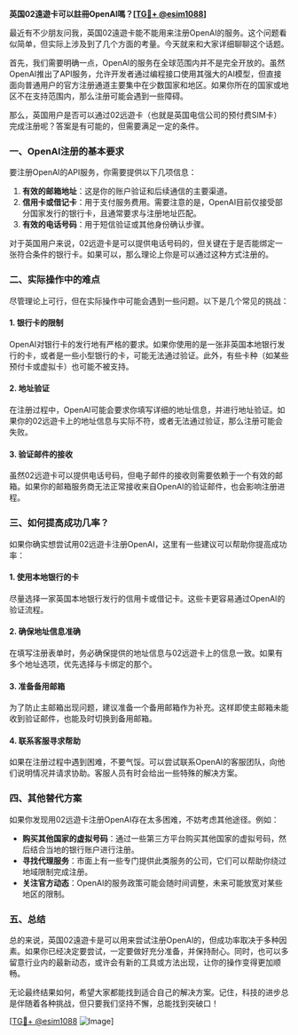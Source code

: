 **英国02遠遊卡可以註冊OpenAI嗎？[[TG💪+ @esim1088](https://t.me/s/esim1088)]**

最近有不少朋友问我，英国02遠遊卡能不能用来注册OpenAI的服务。这个问题看似简单，但实际上涉及到了几个方面的考量。今天就来和大家详细聊聊这个话题。

首先，我们需要明确一点，OpenAI的服务在全球范围内并不是完全开放的。虽然OpenAI推出了API服务，允许开发者通过编程接口使用其强大的AI模型，但直接面向普通用户的官方注册通道主要集中在少数国家和地区。如果你所在的国家或地区不在支持范围内，那么注册可能会遇到一些障碍。

那么，英国用户是否可以通过02远遊卡（也就是英国电信公司的预付费SIM卡）完成注册呢？答案是有可能的，但需要满足一定的条件。

### **一、OpenAI注册的基本要求**

要注册OpenAI的API服务，你需要提供以下几项信息：

1. **有效的邮箱地址**：这是你的账户验证和后续通信的主要渠道。
2. **信用卡或借记卡**：用于支付服务费用。需要注意的是，OpenAI目前仅接受部分国家发行的银行卡，且通常要求与注册地址匹配。
3. **有效的电话号码**：用于短信验证或其他身份确认步骤。

对于英国用户来说，02远遊卡是可以提供电话号码的，但关键在于是否能绑定一张符合条件的银行卡。如果可以，那么理论上你是可以通过这种方式注册的。

### **二、实际操作中的难点**

尽管理论上可行，但在实际操作中可能会遇到一些问题。以下是几个常见的挑战：

#### **1. 银行卡的限制**
OpenAI对银行卡的发行地有严格的要求。如果你使用的是一张非英国本地银行发行的卡，或者是一些小型银行的卡，可能无法通过验证。此外，有些卡种（如某些预付卡或虚拟卡）也可能不被支持。

#### **2. 地址验证**
在注册过程中，OpenAI可能会要求你填写详细的地址信息，并进行地址验证。如果你的02远遊卡上的地址信息与实际不符，或者无法通过验证，那么注册可能会失败。

#### **3. 验证邮件的接收**
虽然02远遊卡可以提供电话号码，但电子邮件的接收则需要依赖于一个有效的邮箱。如果你的邮箱服务商无法正常接收来自OpenAI的验证邮件，也会影响注册进程。

### **三、如何提高成功几率？**

如果你确实想尝试用02远遊卡注册OpenAI，这里有一些建议可以帮助你提高成功率：

#### **1. 使用本地银行的卡**
尽量选择一家英国本地银行发行的信用卡或借记卡。这些卡更容易通过OpenAI的验证流程。

#### **2. 确保地址信息准确**
在填写注册表单时，务必确保提供的地址信息与02远遊卡上的信息一致。如果有多个地址选项，优先选择与卡绑定的那个。

#### **3. 准备备用邮箱**
为了防止主邮箱出现问题，建议准备一个备用邮箱作为补充。这样即使主邮箱未能收到验证邮件，也能及时切换到备用邮箱。

#### **4. 联系客服寻求帮助**
如果在注册过程中遇到困难，不要气馁。可以尝试联系OpenAI的客服团队，向他们说明情况并请求协助。客服人员有时会给出一些特殊的解决方案。

### **四、其他替代方案**

如果你发现用02远遊卡注册OpenAI存在太多困难，不妨考虑其他途径。例如：

- **购买其他国家的虚拟号码**：通过一些第三方平台购买其他国家的虚拟号码，然后结合当地的银行账户进行注册。
- **寻找代理服务**：市面上有一些专门提供此类服务的公司，它们可以帮助你绕过地域限制完成注册。
- **关注官方动态**：OpenAI的服务政策可能会随时间调整，未来可能放宽对某些地区的限制。

### **五、总结**

总的来说，英国02遠遊卡是可以用来尝试注册OpenAI的，但成功率取决于多种因素。如果你已经决定要尝试，一定要做好充分准备，并保持耐心。同时，也可以多留意行业内的最新动态，或许会有新的工具或方法出现，让你的操作变得更加顺畅。

无论最终结果如何，希望大家都能找到适合自己的解决方案。记住，科技的进步总是伴随着各种挑战，但只要我们坚持不懈，总能找到突破口！

[[TG💪+ @esim1088](https://t.me/s/esim1088) ![Image](https://i.postimg.cc/4NQfJmqS/Snipaste-2025-05-13-00-14-12.png)]